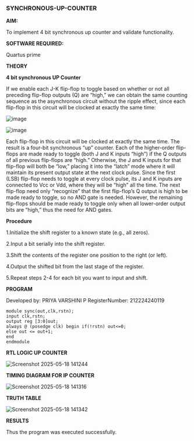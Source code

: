 ### SYNCHRONOUS-UP-COUNTER

**AIM:**

To implement 4 bit synchronous up counter and validate functionality.

**SOFTWARE REQUIRED:**

Quartus prime

**THEORY**

**4 bit synchronous UP Counter**

If we enable each J-K flip-flop to toggle based on whether or not all preceding flip-flop outputs (Q) are “high,” we can obtain the same counting sequence as the asynchronous circuit without the ripple effect, since each flip-flop in this circuit will be clocked at exactly the same time:

![image](https://github.com/naavaneetha/SYNCHRONOUS-UP-COUNTER/assets/154305477/d5db3fa0-e413-404c-b80e-b2f39d82e7e8)


![image](https://github.com/naavaneetha/SYNCHRONOUS-UP-COUNTER/assets/154305477/52cb61eb-d04b-442d-810c-31185a68410b)

Each flip-flop in this circuit will be clocked at exactly the same time.
The result is a four-bit synchronous “up” counter. Each of the higher-order flip-flops are made ready to toggle (both J and K inputs “high”) if the Q outputs of all previous flip-flops are “high.”
Otherwise, the J and K inputs for that flip-flop will both be “low,” placing it into the “latch” mode where it will maintain its present output state at the next clock pulse.
Since the first (LSB) flip-flop needs to toggle at every clock pulse, its J and K inputs are connected to Vcc or Vdd, where they will be “high” all the time.
The next flip-flop need only “recognize” that the first flip-flop’s Q output is high to be made ready to toggle, so no AND gate is needed.
However, the remaining flip-flops should be made ready to toggle only when all lower-order output bits are “high,” thus the need for AND gates.

**Procedure**

1.Initialize the shift register to a known state (e.g., all zeros).

2.Input a bit serially into the shift register.

3.Shift the contents of the register one position to the right (or left).

4.Output the shifted bit from the last stage of the register.

5.Repeat steps 2-4 for each bit you want to input and shift.

**PROGRAM**

Developed by: PRIYA VARSHINI P
RegisterNumber: 212224240119
```
module sync(out,clk,rstn); 
input clk,rstn;
output reg [3:0]out;
always @ (posedge clk) begin if(!rstn) out<=0; 
else out <= out+1; 
end 
endmodule
```

**RTL LOGIC UP COUNTER**

![Screenshot 2025-05-18 141244](https://github.com/user-attachments/assets/8b314c73-54fa-4969-be4c-7504cb2d5bc8)

**TIMING DIAGRAM FOR IP COUNTER**

![Screenshot 2025-05-18 141316](https://github.com/user-attachments/assets/5c1fa5c7-b96a-43d7-938d-1ac9fec6582a)

**TRUTH TABLE**

![Screenshot 2025-05-18 141342](https://github.com/user-attachments/assets/d6e5d94a-0d25-4218-84e9-b1352429d390)

**RESULTS**

Thus the program was executed successfully.
